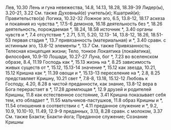 Лев, 10.30
Лень и гуна невежества, 14.8, 14.13, 18.28, 18.39-39 
Лидер(ы), 3.20-21, 3.22 
	См. также Духовный(е) учитель(и); Кшатрий(и); Правительство(а)
Логика, 10.32-32 
Ложное эго, 6.5, 13.8-12, 18.17
	аскеза и покаяния из чувства *, 17.5-6 
	демонов, 16.18 
	деятельность без *, 18.26 
	деятельность, порождаемая *, 18.24, 18.58
	источник *, 3.40 
	органы чувств и *, 7.4 
	отсутствие *, 2.71, 5.11, 5.20, 12.13- 14, 13.8-12, 18.26, 18.51-53
	первая стадия *, 13.7 
	привязанность (материальная) и *, 3.40
	сравн. с истинным эго, 13.8-12 
	элементы *, 13.7
	См. также Привязанность; Телесная концепция жизни; Тело, тонкое 
Локаятика (локайатика), философия, 10.9-10 
Лошади, 10.27-27 
Луна,
	бог *, 7.23
	во вселенском образе, 8.4, 11.19 
	Господь как *, 15.13 
	жизнь на *, 8.25 
	зависимость живых существ от *, 15.12, 15.13-14 
	значение *, 15.12 
	как звезда, 10.21, 15.12 
	Кришна как *, 11.39 
	овощи и *, 15.13-13 
	переселение на *, 2.8, 8.25
	представляет Кришну, 10.21 
	свет *, 7.8-8, 13.18, 15.12-12 
Любовь к Господу, 4.20, 8.28 
	в чистой преданности, как знание, 13.8-12
	вера в Бога перерастает в *, 17.28 
	дремлющая *, 12.9 
	друзей и родителей Кришны, 11.8 
	как естественное состояние, 3.41 
	Кришна показывает себя тем, кто обладает *, 11.55 
	мальчиков-пастушков, 11.8 
	образ Кришны и *, 11.54 
	отношения в соответствии с *, 4.11 
	преданное служение и *, 9.2, 10.9, 10.10-10, 11.49, 12.9-9 
	преданных, 3.13, 8.28 
	сравн. с молоком, 3.37 
	См. также Бхакти; Бхакти-йога; Преданное служение; Сознание Кришны